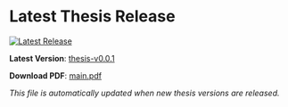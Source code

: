# Latest Thesis Release

[![Latest Release](https://img.shields.io/github/v/release/3liasP/msc-thesis?label=Latest%20Thesis&color=blue)](https://github.com/3liasP/msc-thesis/releases/latest)

**Latest Version**: [thesis-v0.0.1](https://github.com/3liasP/msc-thesis/releases/tag/thesis-v0.0.1)

**Download PDF**: [main.pdf](https://github.com/3liasP/msc-thesis/releases/download/thesis-v0.0.1/main.pdf)

_This file is automatically updated when new thesis versions are released._
